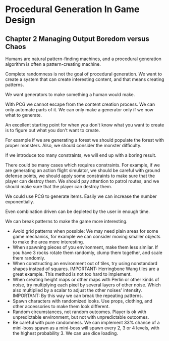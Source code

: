 # Procedural Generation In Game Design

## Chapter 2 Managing Output Boredom versus Chaos

Humans are natural pattern-finding machines, and a procedural generation algorithm is often a pattern-creating machine.

Complete randomness is not the goal of procedural generation. We want to create a system that can create interesting content, and that means creating patterns.

We want generators to make something a human would make.

With PCG we cannot escape from the content creation process. We can only automate parts of it. We can only make a generator only if we now what to generate.

An excellent starting point for when you don't know what you want to create is to figure out what you don't want to create.

For example if we are generating a forest we should populate the forest with proper monsters. Also, we should consider the monster difficulty.

If we introduce too many constraints, we will end up with a boring result.

There could be many cases which requires constraints. For example, if we are generating an action flight simulator, we should be careful with ground defense points, we should apply some constraints to make sure that the player can destroy them. We should pay attention to patrol routes, and we should make sure that the player can destroy them.

We could use PCG to generate items. Easily we can increase the number exponentially.

Even combination driven can be depleted by the user in enough time.

We can break patterns to make the game more interesting.

- Avoid grid patterns when possible: We may need plain areas for some game mechanics, for example we can consider moving smaller objects to make the area more interesting.
- When spawning pieces of you environment, make them less similar. If you have 3 rocks rotate them randomly, clump them together, and scale them randomly.
- When constructing an environment out of tiles, try using nonstandard shapes instead of squares.
IMPORTANT: Herringbone Wang tiles are a great example. This method is not too hard to implement.
- When creating height maps or other maps with Perlin or other kinds of noise, try multiplying each pixel by several layers of other noise. Which also multiplied by a scalar to adjust the other noises' intensity.
IMPORTANT: By this way we can break the repeating patterns.
- Spawn characters with randomized looks. Use props, clothing, and other accessories to make them look different.
- Random circumstances, not random outcomes. Player is ok with unpredictable environment, but not with unpredictable outcomes.
- Be careful with pure randomness. We can implement 33% chance of a mini-boss spawn as a mini-boss will spawn every 2, 3 or 4 levels, with the highest probability 3. We can use dice loading.
